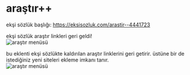 araştır++ 
=========
ekşi sözlük başlığı: https://eksisozluk.com/arastir--4441723

ekşi sözlük araştır linkleri geri geldi!<br>
![araştır menüsü](http://i.imgur.com/ufRkJpT.png)

bu eklenti ekşi sözlükte kaldırılan araştır linklerini geri getirir. üstüne bir de istediğiniz yeni siteleri ekleme imkanı tanır.<br>
![araştır menüsü](http://i.imgur.com/HyTbNw5.png)
